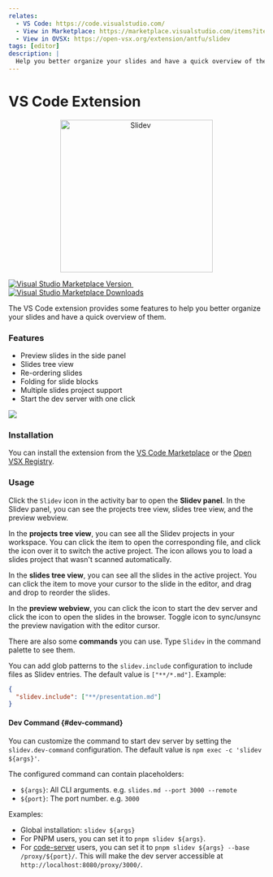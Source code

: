 ```yaml
---
relates:
  - VS Code: https://code.visualstudio.com/
  - View in Marketplace: https://marketplace.visualstudio.com/items?itemName=antfu.slidev
  - View in OVSX: https://open-vsx.org/extension/antfu/slidev
tags: [editor]
description: |
  Help you better organize your slides and have a quick overview of them.
---
```


# VS Code Extension

<p align="center">
    <a href="https://github.com/slidevjs/slidev" target="_blank">
        <img src="https://cdn.jsdelivr.net/gh/slidevjs/slidev/assets/logo-for-vscode.png" alt="Slidev" width="300" />
    </a>
</p>

<a href="https://marketplace.visualstudio.com/items?itemName=antfu.slidev" target="__blank">
  <img inline src="https://img.shields.io/visual-studio-marketplace/v/antfu.slidev.svg?color=4EC5D4&amp;label=VS%20Code%20Marketplace&logo=visual-studio-code" alt="Visual Studio Marketplace Version" />
</a> &nbsp;
<a href="https://marketplace.visualstudio.com/items?itemName=antfu.slidev" target="__blank">
  <img inline src="https://img.shields.io/visual-studio-marketplace/d/antfu.slidev.svg?color=2B90B6" alt="Visual Studio Marketplace Downloads" />
</a>

The VS Code extension provides some features to help you better organize your slides and have a quick overview of them.

### Features

- Preview slides in the side panel
- Slides tree view
- Re-ordering slides
- Folding for slide blocks
- Multiple slides project support
- Start the dev server with one click

![](https://github.com/slidevjs/slidev/assets/63178754/2c9ba01a-d21f-4b33-b6b6-4e249873f865)

<TheTweet id="1395333405345148930" />

<TheTweet id="1789684139152810151" />

### Installation

You can install the extension from the [VS Code Marketplace](https://marketplace.visualstudio.com/items?itemName=antfu.slidev) or the [Open VSX Registry](https://open-vsx.org/extension/antfu/slidev).

### Usage

Click the `Slidev` icon in the activity bar to open the **Slidev panel**. In the Slidev panel, you can see the projects tree view, slides tree view, and the preview webview.

In the **projects tree view**, you can see all the Slidev projects in your workspace. You can click the item to open the corresponding file, and click the <codicon-eye /> icon over it to switch the active project. The <codicon-add /> icon allows you to load a slides project that wasn't scanned automatically.

In the **slides tree view**, you can see all the slides in the active project. You can click the item to move your cursor to the slide in the editor, and drag and drop to reorder the slides.

In the **preview webview**, you can click the <codicon-run-all /> icon to start the dev server and click the <codicon-globe /> icon to open the slides in the browser. Toggle <codicon-lock /> icon to sync/unsync the preview navigation with the editor cursor.

There are also some **commands** you can use. Type `Slidev` in the command palette to see them.

You can add glob patterns to the `slidev.include` configuration to include files as Slidev entries. The default value is `["**/*.md"]`. Example:

```json
{
  "slidev.include": ["**/presentation.md"]
}
```

#### Dev Command {#dev-command}

You can customize the command to start dev server by setting the `slidev.dev-command` configuration. The default value is `npm exec -c 'slidev ${args}'`.

The configured command can contain placeholders:

- `${args}`: All CLI arguments. e.g. `slides.md --port 3000 --remote`
- `${port}`: The port number. e.g. `3000`

Examples:

- Global installation: `slidev ${args}`
- For PNPM users, you can set it to `pnpm slidev ${args}`.
- For [code-server](https://coder.com/docs/code-server/) users, you can set it to `pnpm slidev ${args} --base /proxy/${port}/`. This will make the dev server accessible at `http://localhost:8080/proxy/3000/`.
